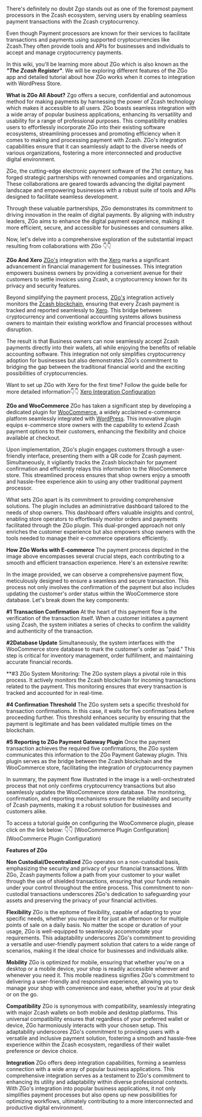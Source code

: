 There's definitely no doubt Zgo stands out as one of the foremost payment processors in the Zcash ecosystem, serving users by enabling seamless payment transactions with the Zcash cryptocurrency.

Even though Payment processors  are known for their services to facilitate transactions and payments using supported cryptocurrencies like Zcash.They often provide tools and APIs for businesses and individuals to accept and manage cryptocurrency payments.

In this wiki, you'll be learning more about ZGo which is also known as the ***"The Zcash Register"***. We will be exploring different features of the ZGo app and detailed tutorial about how ZGo works when it comes to integration with WordPress Store.

**What is ZGo All About?**
Zgo offers a secure, confidential and autonomous method for making payments by harnessing the power of Zcash technology which makes it accessible to all users. ZGo boasts seamless integration with a wide array of popular business applications, enhancing its versatility and usability for a range of professional purposes. This compatibility enables users to effortlessly incorporate ZGo into their existing software ecosystems, streamlining processes and promoting efficiency when it comes to making and processing payment with Zcash. ZGo's integration capabilities ensure that it can seamlessly adapt to the diverse needs of various organizations, fostering a more interconnected and productive digital environment.

ZGo, the cutting-edge electronic payment software of the 21st century, has forged strategic partnerships with renowned companies and organizations. These collaborations are geared towards advancing the digital payment landscape and empowering businesses with a robust suite of tools and APIs designed to facilitate seamless development.

Through these valuable partnerships, ZGo demonstrates its commitment to driving innovation in the realm of digital payments. By aligning with industry leaders, ZGo aims to enhance the digital payment experience, making it more efficient, secure, and accessible for businesses and consumers alike. 

Now, let's delve into a comprehensive exploration of the substantial impact resulting from collaborations with ZGo 👇👇


**ZGo And Xero** 
[ZGo's](https://zgo.cash/) integration with the [Xero](https://www.xero.com/) marks a significant advancement in financial management for businesses. This integration empowers business owners by providing a convenient avenue for their customers to settle invoices using Zcash, a cryptocurrency known for its privacy and security features. 

Beyond simplifying the payment process, [ZGo's](https://zgo.cash/) integration actively monitors the [Zcash blockchain](https://z.cash/), ensuring that every Zcash payment is tracked and reported seamlessly to [Xero](https://www.xero.com/). This bridge between cryptocurrency and conventional accounting systems allows business owners to maintain their existing workflow and financial processes without disruption.

The result is that Business owners can now seamlessly accept Zcash payments directly into their wallets, all while enjoying the benefits of reliable accounting software. This integration not only simplifies cryptocurrency adoption for businesses but also demonstrates ZGo's commitment to bridging the gap between the traditional financial world and the exciting possibilities of cryptocurrencies. 

Want to set up ZGo with Xero for the first time? Follow the guide belle for more detailed information👇👇
[Xero Integration Configuration](https://hedgedoc.vergara.tech/s/4iXC67fmb) 


**ZGo and WooCommerce**
ZGo has taken a significant step by developing a dedicated plugin for [WooCommerce](https://woocommerce.com/), a widely acclaimed e-commerce platform seamlessly integrated with [WordPress](https://wordpress.org/). This innovative plugin equips e-commerce store owners with the capability to extend Zcash payment options to their customers, enhancing the flexibility and choice available at checkout.

Upon implementation, ZGo's plugin engages customers through a user-friendly interface, presenting them with a QR code for Zcash payment. Simultaneously, it vigilantly tracks the Zcash blockchain for payment confirmation and efficiently relays this information to the WooCommerce store. This streamlined process ensures that shop owners enjoy a smooth and hassle-free experience akin to using any other traditional payment processor.

What sets ZGo apart is its commitment to providing comprehensive solutions. The plugin includes an administrative dashboard tailored to the needs of shop owners. This dashboard offers valuable insights and control, enabling store operators to effortlessly monitor orders and payments facilitated through the ZGo plugin. This dual-pronged approach not only enriches the customer experience but also empowers shop owners with the tools needed to manage their e-commerce operations efficiently.

**How ZGo Works with E-commerce**
 The payment process depicted in the image above encompasses several crucial steps, each contributing to a smooth and efficient transaction experience. Here's an extensive rewrite:

In the image provided, we can observe a comprehensive payment flow, meticulously designed to ensure a seamless and secure transaction. This process not only involves the confirmation of the payment but also includes updating the customer's order status within the WooCommerce store database. Let's break down the key components:

**#1 Transaction Confirmation** 
At the heart of this payment flow is the verification of the transaction itself. When a customer initiates a payment using Zcash, the system initiates a series of checks to confirm the validity and authenticity of the transaction.

**#2Database Update**
 Simultaneously, the system interfaces with the WooCommerce store database to mark the customer's order as "paid." This step is critical for inventory management, order fulfillment, and maintaining accurate financial records.

**#3 ZGo System Monitoring: The ZGo system plays a pivotal role in this process. It actively monitors the Zcash blockchain for incoming transactions related to the payment. This monitoring ensures that every transaction is tracked and accounted for in real-time.

**#4 Confirmation Threshold**
 The ZGo system sets a specific threshold for transaction confirmations. In this case, it waits for five confirmations before proceeding further. This threshold enhances security by ensuring that the payment is legitimate and has been validated multiple times on the blockchain.

**#5 Reporting to ZGo Payment Gateway Plugin**
Once the payment transaction achieves the required five confirmations, the ZGo system communicates this information to the ZGo Payment Gateway plugin. This plugin serves as the bridge between the Zcash blockchain and the WooCommerce store, facilitating the integration of cryptocurrency paymen


In summary, the payment flow illustrated in the image is a well-orchestrated process that not only confirms cryptocurrency transactions but also seamlessly updates the WooCommerce store database. The monitoring, confirmation, and reporting mechanisms ensure the reliability and security of Zcash payments, making it a robust solution for businesses and customers alike.





To access a tutorial guide on configuring the WooCommerce plugin, please click on the link below: 👇👇
[WooCommerce Plugin Configuration] (WooCommerce Plugin Configuration) 



**Features of ZGo**

**Non Custodial/Decentralized**
ZGo operates on a non-custodial basis, emphasizing the security and privacy of your financial transactions. With ZGo, Zcash payments follow a path from your customer to your wallet through the use of shielded transactions, ensuring that your funds remain under your control throughout the entire process. This commitment to non-custodial transactions underscores ZGo's dedication to safeguarding your assets and preserving the privacy of your financial activities.


**Flexibility**
ZGo is the epitome of flexibility, capable of adapting to your specific needs, whether you require it for just an afternoon or for multiple points of sale on a daily basis. No matter the scope or duration of your usage, ZGo is well-equipped to seamlessly accommodate your requirements. This adaptability underscores ZGo's commitment to providing a versatile and user-friendly payment solution that caters to a wide range of scenarios, making it the ideal choice for businesses and individuals alike.

**Mobility**
ZGo is optimized for mobile, ensuring that whether you're on a desktop or a mobile device, your shop is readily accessible wherever and whenever you need it. This mobile readiness signifies ZGo's commitment to delivering a user-friendly and responsive experience, allowing you to manage your shop with convenience and ease, whether you're at your desk or on the go.

**Compatibility**
ZGo is synonymous with compatibility, seamlessly integrating with major Zcash wallets on both mobile and desktop platforms. This universal compatibility ensures that regardless of your preferred wallet or device, ZGo harmoniously interacts with your chosen setup. This adaptability underscores ZGo's commitment to providing users with a versatile and inclusive payment solution, fostering a smooth and hassle-free experience within the Zcash ecosystem, regardless of their wallet preference or device choice.


**Integration**
ZGo offers deep integration capabilities, forming a seamless connection with a wide array of popular business applications. This comprehensive integration serves as a testament to ZGo's commitment to enhancing its utility and adaptability within diverse professional contexts. With ZGo's integration into popular business applications, it not only simplifies payment processes but also opens up new possibilities for optimizing workflows, ultimately contributing to a more interconnected and productive digital environment. 

